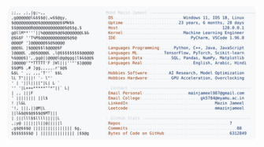 <picture>
  <source srcset="https://raw.githubusercontent.com/mmazinjameel/mmazinjameel/main/dark_mode.svg?v=1748880812" media="(prefers-color-scheme: dark)">
  <img src="https://raw.githubusercontent.com/mmazinjameel/mmazinjameel/main/light_mode.svg?v=1748880812">
</picture>
